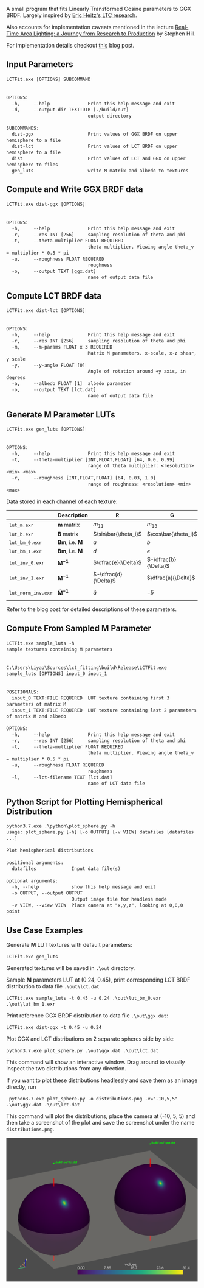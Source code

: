 A small program that fits Linearly Transformed Cosine parameters to GGX BRDF. Largely inspired by [Eric Heitz's LTC research](https://eheitzresearch.wordpress.com/415-2/).

Also accounts for implementation caveats mentioned in the lecture [Real-Time Area Lighting:
a Journey from Research to Production](https://advances.realtimerendering.com/s2016/s2016_ltc_rnd.pdf) by Stephen Hill.

For implementation details checkout [this](https://yaographicsdev.github.io/2025/08/21/lct-fit.html) blog post.

## Input Parameters

```
LCTFit.exe [OPTIONS] SUBCOMMAND


OPTIONS:
  -h,     --help              Print this help message and exit
  -d,     --output-dir TEXT:DIR [./build/out]
                              output directory

SUBCOMMANDS:
  dist-ggx                    Print values of GGX BRDF on upper hemisphere to a file
  dist-lct                    Print values of LCT BRDF on upper hemisphere to a file
  dist                        Print values of LCT and GGX on upper hemisphere to files
  gen_luts                    write M matrix and albedo to textures
```

## Compute and Write GGX BRDF data
```
LCTFit.exe dist-ggx [OPTIONS]


OPTIONS:
  -h,     --help              Print this help message and exit
  -r,     --res INT [256]     sampling resolution of theta and phi
  -t,     --theta-multiplier FLOAT REQUIRED
                              theta multiplier. Viewing angle theta_v = multiplier * 0.5 * pi
  -u,     --roughness FLOAT REQUIRED
                              roughness
  -o,     --output TEXT [ggx.dat]
                              name of output data file
```

## Compute LCT BRDF data

```
LCTFit.exe dist-lct [OPTIONS]


OPTIONS:
  -h,     --help              Print this help message and exit
  -r,     --res INT [256]     sampling resolution of theta and phi
  -m,     --m-params FLOAT x 3 REQUIRED
                              Matrix M parameters. x-scale, x-z shear, y scale
  -y,     --y-angle FLOAT [0]
                              Angle of rotation around +y axis, in degrees
  -a,     --albedo FLOAT [1]  albedo parameter
  -o,     --output TEXT [lct.dat]
                              name of output data file
```

## Generate $\mathbf{M}$ Parameter LUTs

```
LCTFit.exe gen_luts [OPTIONS]


OPTIONS:
  -h,     --help              Print this help message and exit
  -t,     --theta-multiplier [INT,FLOAT,FLOAT] [64, 0.0, 0.99]
                              range of theta multiplier: <resolution> <min> <max>
  -r,     --roughness [INT,FLOAT,FLOAT] [64, 0.03, 1.0]
                              range of roughness: <resolution> <min> <max>
```

Data stored in each channel of each texture:

||Description|R|G|B|A|
|------|------|----|----|----|----|
|`lut_m.exr`|$\mathbf{m}$ matrix|$m_{11}$|$m_{13}$|$m_{22}$||
|`lut_b.exr`|$\mathbf{B}$ matrix|$\sin\bar{\theta_i}$|$\cos\bar{\theta_i}$|||
|`lut_bm_0.exr`|$\mathbf{Bm}$, i.e. $\mathbf{M}$|$a$|$b$|$c$|| 
|`lut_bm_1.exr`|$\mathbf{Bm}$, i.e. $\mathbf{M}$|$d$|$e$|$Albedo$||
|`lut_inv_0.exr`|$\mathbf{M^{-1}}$|$\dfrac{e}{\Delta}$|$-\dfrac{b}{\Delta}$|$\dfrac{1}{c}$|
|`lut_inv_1.exr`|$\mathbf{M^{-1}}$|$-\dfrac{d}{\Delta}$|$\dfrac{a}{\Delta}$|$Albedo$|
|`lut_norm_inv.exr`|$\mathbf{\hat{M}^{-1}}$|$\hat{a}$|$-\hat{b}$|$\dfrac{\hat{\Delta}}{\hat{c}}$|$-\hat{d}$|

Refer to the blog post for detailed descriptions of these parameters.

## Compute From Sampled $\mathbf{M}$ Parameter

```
LCTFit.exe sample_luts -h                                        sample textures containing M parameters


C:\Users\Liyao\Sources\lct_fitting\build\Release\LCTFit.exe sample_luts [OPTIONS] input_0 input_1


POSITIONALS:
  input_0 TEXT:FILE REQUIRED  LUT texture containing first 3 parameters of matrix M
  input_1 TEXT:FILE REQUIRED  LUT texture containing last 2 parameters of matrix M and albedo

OPTIONS:
  -h,     --help              Print this help message and exit
  -r,     --res INT [256]     sampling resolution of theta and phi
  -t,     --theta-multiplier FLOAT REQUIRED
                              theta multiplier. Viewing angle theta_v = multiplier * 0.5 * pi
  -u,     --roughness FLOAT REQUIRED
                              roughness
  -l,     --lct-filename TEXT [lct.dat]
                              name of LCT data file
```

## Python Script for Plotting Hemispherical Distribution

```
python3.7.exe .\python\plot_sphere.py -h
usage: plot_sphere.py [-h] [-o OUTPUT] [-v VIEW] datafiles [datafiles ...]

Plot hemispherical distributions

positional arguments:
  datafiles             Input data file(s)

optional arguments:
  -h, --help            show this help message and exit
  -o OUTPUT, --output OUTPUT
                        Output image file for headless mode
  -v VIEW, --view VIEW  Place camera at "x,y,z", looking at 0,0,0 point
```

## Use Case Examples

Generate $\mathbf{M}$ LUT textures with default parameters:
```
LCTFit.exe gen_luts
```
Generated textures will be saved in `.\out` directory.

Sample $\mathbf{M}$ parameters LUT at (0.24, 0.45), print corresponding LCT BRDF distribution to data file `.\out\lct.dat`

```
LCTFit.exe sample_luts -t 0.45 -u 0.24 .\out\lut_bm_0.exr .\out\lut_bm_1.exr
``` 

Print reference GGX BRDF distribution to data file `.\out\ggx.dat`:

```
LCTFit.exe dist-ggx -t 0.45 -u 0.24
```

Plot GGX and LCT distributions on 2 separate spheres side by side:

```
python3.7.exe plot_sphere.py .\out\ggx.dat .\out\lct.dat
```

This command will show an interactive window. Drag around to visually inspect the two distributions from any direction.

If you want to plot these distributions headlessly and save them as an image directly, run

```
 python3.7.exe plot_sphere.py -o distributions.png -v="-10,5,5" .\out\ggx.dat .\out\lct.dat
```

This command will plot the distributions, place the camera at (-10, 5, 5) and then take a screenshot of the plot and save the screenshot under the name `distributions.png`.

![distributions](./images/distributions.png)


